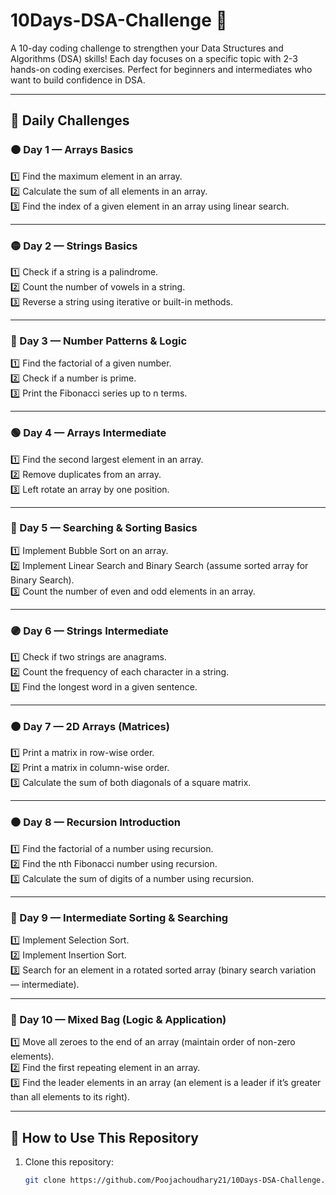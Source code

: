# 10Days-DSA-Challenge 🚀

A 10-day coding challenge to strengthen your Data Structures and Algorithms (DSA) skills! Each day focuses on a specific topic with 2-3 hands-on coding exercises. Perfect for beginners and intermediates who want to build confidence in DSA.

---

## 📅 Daily Challenges

### 🟠 Day 1 — Arrays Basics
1️⃣ Find the maximum element in an array.  
2️⃣ Calculate the sum of all elements in an array.  
3️⃣ Find the index of a given element in an array using linear search.

---

### 🟡 Day 2 — Strings Basics
1️⃣ Check if a string is a palindrome.  
2️⃣ Count the number of vowels in a string.  
3️⃣ Reverse a string using iterative or built-in methods.

---

### 🔵 Day 3 — Number Patterns & Logic
1️⃣ Find the factorial of a given number.  
2️⃣ Check if a number is prime.  
3️⃣ Print the Fibonacci series up to n terms.

---

### 🟢 Day 4 — Arrays Intermediate
1️⃣ Find the second largest element in an array.  
2️⃣ Remove duplicates from an array.  
3️⃣ Left rotate an array by one position.

---

### 🔴 Day 5 — Searching & Sorting Basics
1️⃣ Implement Bubble Sort on an array.  
2️⃣ Implement Linear Search and Binary Search (assume sorted array for Binary Search).  
3️⃣ Count the number of even and odd elements in an array.

---

### 🟣 Day 6 — Strings Intermediate
1️⃣ Check if two strings are anagrams.  
2️⃣ Count the frequency of each character in a string.  
3️⃣ Find the longest word in a given sentence.

---

### 🟤 Day 7 — 2D Arrays (Matrices)
1️⃣ Print a matrix in row-wise order.  
2️⃣ Print a matrix in column-wise order.  
3️⃣ Calculate the sum of both diagonals of a square matrix.

---

### ⚫️ Day 8 — Recursion Introduction
1️⃣ Find the factorial of a number using recursion.  
2️⃣ Find the nth Fibonacci number using recursion.  
3️⃣ Calculate the sum of digits of a number using recursion.

---

### 🔶 Day 9 — Intermediate Sorting & Searching
1️⃣ Implement Selection Sort.  
2️⃣ Implement Insertion Sort.  
3️⃣ Search for an element in a rotated sorted array (binary search variation — intermediate).

---

### 🔷 Day 10 — Mixed Bag (Logic & Application)
1️⃣ Move all zeroes to the end of an array (maintain order of non-zero elements).  
2️⃣ Find the first repeating element in an array.  
3️⃣ Find the leader elements in an array (an element is a leader if it’s greater than all elements to its right).

---

## 📌 How to Use This Repository
1. Clone this repository:
   ```bash
   git clone https://github.com/Poojachoudhary21/10Days-DSA-Challenge.git
